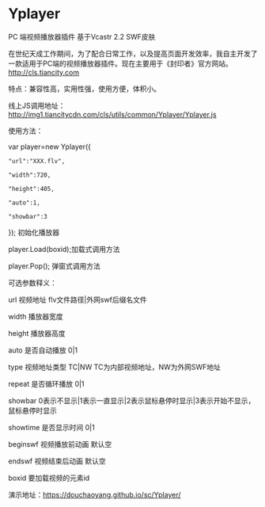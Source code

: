 # Yplayer

PC 端视频播放器插件 基于Vcastr 2.2 SWF皮肤

在世纪天成工作期间，为了配合日常工作，以及提高页面开发效率，我自主开发了一款适用于PC端的视频播放器插件。现在主要用于《封印者》官方网站。http://cls.tiancity.com

特点：兼容性高，实用性强，使用方便，体积小。

线上JS调用地址：http://img1.tiancitycdn.com/cls/utils/common/Yplayer/Yplayer.js

使用方法：

var player=new Yplayer({

	"url":"XXX.flv",
	
	"width":720,
	
	"height":405,
	
	"auto":1,
	
	"showbar":3
	
}); 初始化播放器

player.Load(boxid);加载式调用方法

player.Pop(); 弹窗式调用方法


可选参数释义：

url 视频地址 flv文件路径|外网swf后缀名文件

width 播放器宽度

height 播放器高度

auto 是否自动播放 0|1

type 视频地址类型 TC|NW TC为内部视频地址，NW为外网SWF地址

repeat 是否循环播放 0|1 

showbar 0表示不显示|1表示一直显示|2表示鼠标悬停时显示|3表示开始不显示，鼠标悬停时显示 

showtime 是否显示时间 0|1

beginswf 视频播放前动画 默认空

endswf 视频结束后动画 默认空

boxid 要加载视频的元素id

演示地址：https://douchaoyang.github.io/sc/Yplayer/
